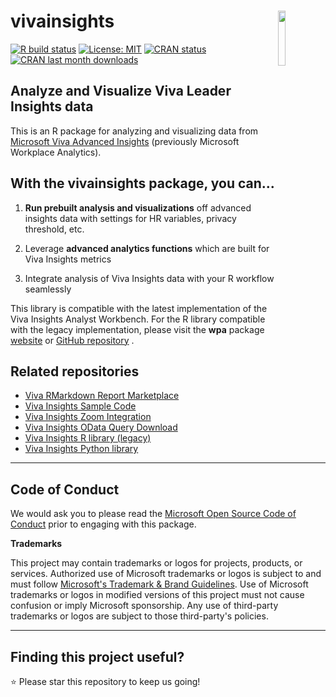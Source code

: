 # vivainsights <img src="https://raw.githubusercontent.com/microsoft/vivainsights/main/man/figures/logo.png" align="right" width=15% />

[![R build status](https://github.com/microsoft/vivainsights/workflows/R-CMD-check/badge.svg)](https://github.com/microsoft/wpa/actions/)
[![License: MIT](https://img.shields.io/badge/License-MIT-yellow.svg)](https://opensource.org/license/MIT/)
[![CRAN status](https://www.r-pkg.org/badges/version/vivainsights)](https://CRAN.R-project.org/package=vivainsights/)
[![CRAN last month downloads](https://cranlogs.r-pkg.org/badges/last-month/vivainsights?color=green/)](https://cran.r-project.org/package=vivainsights/)

## Analyze and Visualize Viva Leader Insights data

This is an R package for analyzing and visualizing data from [Microsoft Viva Advanced Insights](https://www.microsoft.com/en-gb/microsoft-viva/insights/) (previously Microsoft Workplace Analytics). 

## With the **vivainsights** package, you can...

1. **Run prebuilt analysis and visualizations** off advanced insights data with settings for HR variables, privacy threshold, etc.

2. Leverage **advanced analytics functions** which are built for Viva Insights metrics

3. Integrate analysis of Viva Insights data with your R workflow seamlessly

This library is compatible with the latest implementation of the Viva Insights Analyst Workbench. For the R library compatible with the legacy implementation, please visit the **wpa** package [website](https://microsoft.github.io/wpa/) or [GitHub repository](https://github.com/microsoft/wpa/) . 


## Related repositories

- [Viva RMarkdown Report Marketplace](https://github.com/microsoft/VivaRMDReportMarketplace/)
- [Viva Insights Sample Code](https://github.com/microsoft/viva-insights-sample-code/)
- [Viva Insights Zoom Integration](https://github.com/microsoft/vivainsights_zoom_int/)
- [Viva Insights OData Query Download](https://github.com/microsoft/vivainsights-odatadl/)
- [Viva Insights R library (legacy)](https://microsoft.github.io/wpa/)
- [Viva Insights Python library](https://github.com/microsoft/vivainsights-py/)

---

## Code of Conduct

We would ask you to please read the [Microsoft Open Source Code of Conduct](https://opensource.microsoft.com/codeofconduct/) prior to engaging with this package.


**Trademarks** 

This project may contain trademarks or logos for projects, products, or services. Authorized use of Microsoft trademarks or logos is subject to and must follow [Microsoft's Trademark & Brand Guidelines](https://www.microsoft.com/en-us/legal/intellectualproperty/trademarks/). Use of Microsoft trademarks or logos in modified versions of this project must not cause confusion or imply Microsoft sponsorship. Any use of third-party trademarks or logos are subject to those third-party's policies.

---

## Finding this project useful? 

:star: Please star this repository to keep us going! 
